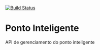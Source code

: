 [![Build Status](https://travis-ci.org/jfbatista/ponto-inteligente-api.svg?branch=master)](https://travis-ci.org/jfbatista/ponto-inteligente-api)
# Ponto Inteligente
API de gerenciamento do ponto inteligente
